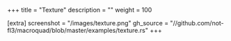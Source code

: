 +++
title = "Texture"
description = ""
weight = 100

[extra]
screenshot = "/images/texture.png"
gh_source = "//github.com/not-fl3/macroquad/blob/master/examples/texture.rs"
+++

